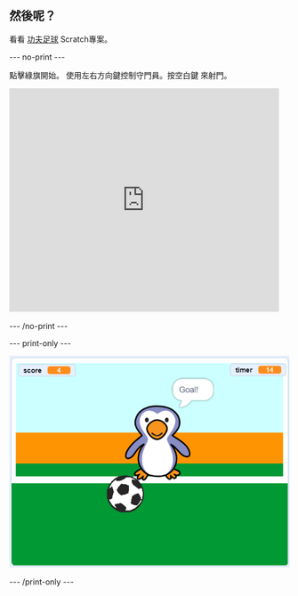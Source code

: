 ## 然後呢？

看看 [功夫足球](https://projects.raspberrypi.org/en/projects/beat-the-goalie) Scratch專案。

--- no-print ---

點擊綠旗開始。 使用左右方向鍵控制守門員。按<kbd>空白鍵</kbd> 來射門。

<div class="scratch-preview">
  <iframe allowtransparency="true" width="485" height="402" src="https://scratch.mit.edu/projects/embed/285942132/?autostart=false" frameborder="0" scrolling="no"></iframe>
</div>

--- /no-print ---

--- print-only ---

![遊戲截圖](images/goalie-final.png)

--- /print-only ---
